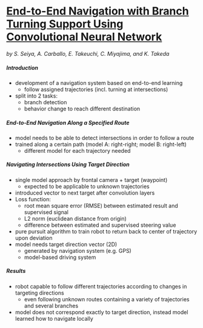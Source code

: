 # [End-to-End Navigation with Branch Turning Support Using Convolutional Neural Network](https://www.semanticscholar.org/paper/End-to-End-Navigation-with-Branch-Turning-Support-Seiya-Carballo/b9db6c16504dd3e37fb4d47f140174ef80e7a04e)
*by S. Seiya, A. Carballo, E. Takeuchi, C. Miyajima, and K. Takeda*

##### Introduction
- development of a navigation system based on end-to-end learning
    - follow assigned trajectories (incl. turning at intersections)
- split into 2 tasks:
    - branch detection
    - behavior change to reach different destination

##### End-to-End Navigation Along a Specified Route
- model needs to be able to detect intersections in order to follow
 a route
- trained along a certain path (model A: right-right;
 model B: right-left)
    - different model for each trajectory needed

##### Navigating Intersections Using Target Direction
- single model approach by frontal camera + target (waypoint)
    - expected to be applicable to unknown trajectories
- introduced vector to next target after convolution layers
- Loss function:
    - root mean square error (RMSE) between estimated result and
     supervised signal
    - L2 norm (euclidean distance from origin)
    - difference between estimated and supervised steering value
- pure pursuit algorithm to train robot to return back to center of
 trajectory upon deviation
- model needs target direction vector (2D)
    - generated by navigation system (e.g. GPS)
    - model-based driving system

##### Results
- robot capable to follow different trajectories according to
 changes in targeting directions
    - even following unknown routes containing a variety of
     trajectories and several branches
- model does not correspond exactly to target direction, instead
 model learned how to navigate locally
